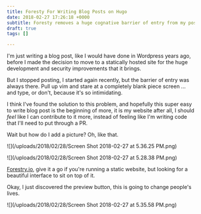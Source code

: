 ```yaml
---
title: Foresty For Writing Blog Posts on Hugo
date: 2018-02-27 17:26:18 +0000
subtitle: Foresty removes a huge cognative barrier of entry from my posting.
draft: true
tags: []

---
```

I'm just writing a blog post, like I would have done in Wordpress years ago, before I made the decision to move to a statically hosted site for the huge development and security improvements that it brings.

But I stopped posting, I started again recently, but the barrier of entry was always there. Pull up vim and stare at a completely blank piece screen ... and type, or don't, because it's so intimidating.

I think I've found the solution to this problem, and hopefully this super easy to write blog post is the beginning of more, it is my website after all, I should _feel_ like I can contribute to it more, instead of feeling like I'm writing code that I'll need to put through a PR.

Wait but how do I add a picture? Oh, like that.

![](/uploads/2018/02/28/Screen Shot 2018-02-27 at 5.36.25 PM.png)

![](/uploads/2018/02/28/Screen Shot 2018-02-27 at 5.28.38 PM.png)

[Forestry.io](https://forestry.io "Forestry.io"), give it a go if you're running a static website, but looking for a beautiful interface to sit on top of it.

Okay, I just discovered the preview button, this is going to change people's lives.

![](/uploads/2018/02/28/Screen Shot 2018-02-27 at 5.35.58 PM.png)